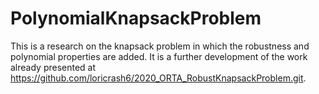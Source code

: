 # PolynomialKnapsackProblem
This is a research on the knapsack problem in which the robustness and polynomial properties are added.
It is a further development of the work already presented at https://github.com/loricrash6/2020_ORTA_RobustKnapsackProblem.git.
